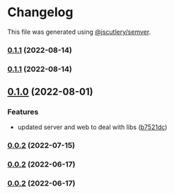 # Changelog

This file was generated using [@jscutlery/semver](https://github.com/jscutlery/semver).

### [0.1.1](https://github.com/Crate-Network/crate/compare/@crate/ipfs-0.1.0...@crate/ipfs-0.1.1) (2022-08-14)

### [0.1.1](https://github.com/Crate-Network/crate/compare/@crate/ipfs-0.1.0...@crate/ipfs-0.1.1) (2022-08-14)

## [0.1.0](https://github.com/Crate-Network/crate/compare/@crate/ipfs-0.0.1...@crate/ipfs-0.1.0) (2022-08-01)

### Features

- updated server and web to deal with libs ([b7521dc](https://github.com/Crate-Network/crate/commit/b7521dc42d5842950c06014f36f0df0a4ad3343a))

### [0.0.2](https://github.com/Crate-Network/crate/compare/@crate/ipfs-0.0.1...@crate/ipfs-0.0.2) (2022-07-15)

### [0.0.2](https://github.com/Crate-Network/crate/compare/@crate/ipfs-0.0.1...@crate/ipfs-0.0.2) (2022-06-17)

### [0.0.2](https://github.com/Crate-Network/crate/compare/@crate/ipfs-0.0.1...@crate/ipfs-0.0.2) (2022-06-17)
